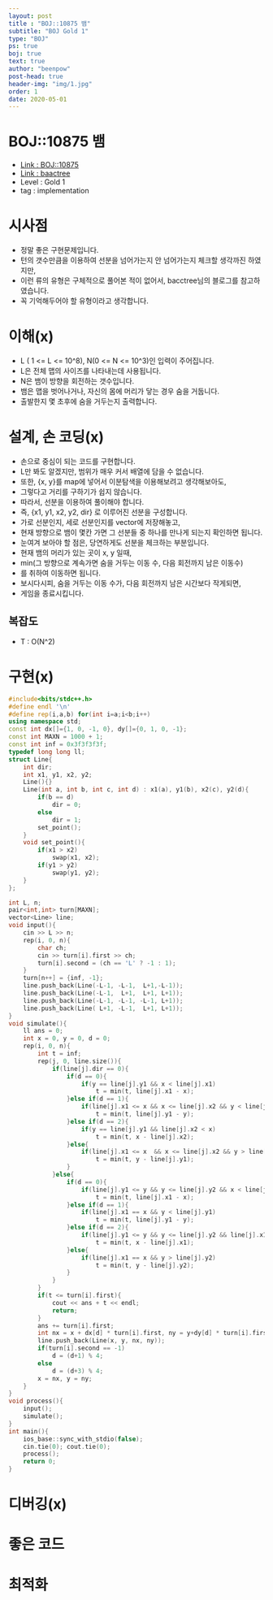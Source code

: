 ```yaml
---
layout: post
title : "BOJ::10875 뱀"
subtitle: "BOJ Gold 1"
type: "BOJ"
ps: true
boj: true
text: true
author: "beenpow"
post-head: true
header-img: "img/1.jpg"
order: 1
date: 2020-05-01
---
```

# BOJ::10875 뱀
- [Link : BOJ::10875](https://www.acmicpc.net/problem/10875)
- [Link : baactree](https://baactree.tistory.com/11)
- Level : Gold 1
- tag : implementation

# 시사점
- 정말 좋은 구현문제입니다.
- 턴의 갯수만큼을 이용하여 선분을 넘어가는지 안 넘어가는지 체크할 생각까진 하였지만,
- 이런 류의 유형은 구체적으로 풀어본 적이 없어서, bacctree님의 블로그를 참고하였습니다.
- 꼭 기억해두어야 할 유형이라고 생각합니다.

# 이해(x)
- L ( 1 <= L <= 10^8), N(0 <= N <= 10^3)인 입력이 주어집니다.
- L은 전체 맵의 사이즈를 나타내는데 사용됩니다.
- N은 뱀이 방향을 회전하는 갯수입니다.
- 뱀은 맵을 벗어나거나, 자신의 몸에 머리가 닿는 경우 숨을 거둡니다.
- 출발한지 몇 초후에 숨을 거두는지 출력합니다.

# 설계, 손 코딩(x)
- 손으로 중심이 되는 코드를 구현합니다.
- L만 봐도 알겠지만, 범위가 매우 커서 배열에 담을 수 없습니다.
- 또한, {x, y}를 map에 넣어서 이분탐색을 이용해보려고 생각해보아도,
- 그렇다고 거리를 구하기가 쉽지 않습니다.
- 따라서, 선분을 이용하여 풀이해야 합니다.
- 즉, {x1, y1, x2, y2, dir} 로 이루어진 선분을 구성합니다.
- 가로 선분인지, 세로 선분인지를 vector에 저장해놓고,
- 현재 방향으로 뱀이 몇칸 가면 그 선분들 중 하나를 만나게 되는지 확인하면 됩니다.
- 눈여겨 보아야 할 점은, 당연하게도 선분을 체크하는 부분입니다.
- 현재 뱀의 머리가 있는 곳이 x, y 일때,
- min(그 방향으로 계속가면 숨을 거두는 이동 수, 다음 회전까지 남은 이동수)
- 를 취하여 이동하면 됩니다.
- 보시다시피, 숨을 거두는 이동 수가, 다음 회전까지 남은 시간보다 작게되면,
- 게임을 종료시킵니다.

## 복잡도
- T : O(N^2)

# 구현(x)

```cpp
#include<bits/stdc++.h>
#define endl '\n'
#define rep(i,a,b) for(int i=a;i<b;i++)
using namespace std;
const int dx[]={1, 0, -1, 0}, dy[]={0, 1, 0, -1};
const int MAXN = 1000 + 1;
const int inf = 0x3f3f3f3f;
typedef long long ll;
struct Line{
    int dir;
    int x1, y1, x2, y2;
    Line(){}
    Line(int a, int b, int c, int d) : x1(a), y1(b), x2(c), y2(d){
        if(b == d)
            dir = 0;
        else
            dir = 1;
        set_point();
    }
    void set_point(){
        if(x1 > x2)
            swap(x1, x2);
        if(y1 > y2)
            swap(y1, y2);
    }
};

int L, n;
pair<int,int> turn[MAXN];
vector<Line> line;
void input(){
    cin >> L >> n;
    rep(i, 0, n){
        char ch;
        cin >> turn[i].first >> ch;
        turn[i].second = (ch == 'L' ? -1 : 1);
    }
    turn[n++] = {inf, -1};
    line.push_back(Line(-L-1, -L-1,  L+1,-L-1));
    line.push_back(Line(-L-1,  L+1,  L+1, L+1));
    line.push_back(Line(-L-1, -L-1, -L-1, L+1));
    line.push_back(Line( L+1, -L-1,  L+1, L+1));
}
void simulate(){
    ll ans = 0;
    int x = 0, y = 0, d = 0;
    rep(i, 0, n){
        int t = inf;
        rep(j, 0, line.size()){
            if(line[j].dir == 0){
                if(d == 0){
                    if(y == line[j].y1 && x < line[j].x1)
                        t = min(t, line[j].x1 - x);
                }else if(d == 1){
                    if(line[j].x1 <= x && x <= line[j].x2 && y < line[j].y1)
                        t = min(t, line[j].y1 - y);
                }else if(d == 2){
                    if(y == line[j].y1 && line[j].x2 < x)
                        t = min(t, x - line[j].x2);
                }else{
                    if(line[j].x1 <= x  && x <= line[j].x2 && y > line[j].y1)
                        t = min(t, y - line[j].y1);
                }
            }else{
                if(d == 0){
                    if(line[j].y1 <= y && y <= line[j].y2 && x < line[j].x1)
                        t = min(t, line[j].x1 - x);
                }else if(d == 1){
                    if(line[j].x1 == x && y < line[j].y1)
                        t = min(t, line[j].y1 - y);
                }else if(d == 2){
                    if(line[j].y1 <= y && y <= line[j].y2 && line[j].x1 < x)
                        t = min(t, x - line[j].x1);
                }else{
                    if(line[j].x1 == x && y > line[j].y2)
                        t = min(t, y - line[j].y2);
                }
            }
        }
        if(t <= turn[i].first){
            cout << ans + t << endl;
            return;
        }
        ans += turn[i].first;
        int nx = x + dx[d] * turn[i].first, ny = y+dy[d] * turn[i].first;
        line.push_back(Line(x, y, nx, ny));
        if(turn[i].second == -1)
            d = (d+1) % 4;
        else
            d = (d+3) % 4;
        x = nx, y = ny;
    }
}
void process(){
    input();
    simulate();
}
int main(){
    ios_base::sync_with_stdio(false);
    cin.tie(0); cout.tie(0);
    process();
    return 0;
}
```

# 디버깅(x)

# 좋은 코드

# 최적화
